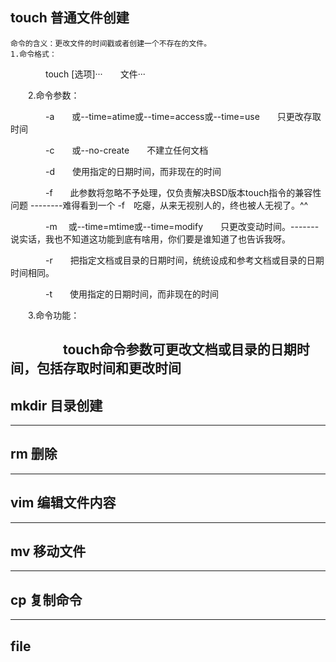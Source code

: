 ## touch 普通文件创建

    命令的含义：更改文件的时间戳或者创建一个不存在的文件。
    1.命令格式：

　　　　touch  [选项]···　　文件···

　　2.命令参数：

　　　　-a　　或--time=atime或--time=access或--time=use　　只更改存取时间

　　　　-c　　或--no-create　　不建立任何文档

　　　　-d　　使用指定的日期时间，而非现在的时间

　　　　-f　　此参数将忽略不予处理，仅负责解决BSD版本touch指令的兼容性问题 --------难得看到一个 -f　吃瘪，从来无视别人的，终也被人无视了。^^

　　　　-m　  或--time=mtime或--time=modify　　只更改变动时间。-------说实话，我也不知道这功能到底有啥用，你们要是谁知道了也告诉我呀。

　　　　-r　　把指定文档或目录的日期时间，统统设成和参考文档或目录的日期时间相同。

　　　　-t　　使用指定的日期时间，而非现在的时间

　　3.命令功能：

　　　　touch命令参数可更改文档或目录的日期时间，包括存取时间和更改时间
------------------------------------------------------------------------------------------------------------------------------------------
## mkdir 目录创建

------------------------------------------------------------------------------------------------------------------------------------------
## rm 删除

------------------------------------------------------------------------------------------------------------------------------------------
## vim 编辑文件内容

------------------------------------------------------------------------------------------------------------------------------------------
## mv 移动文件

------------------------------------------------------------------------------------------------------------------------------------------
## cp 复制命令
------------------------------------------------------------------------------------------------------------------------------------------
## file 
